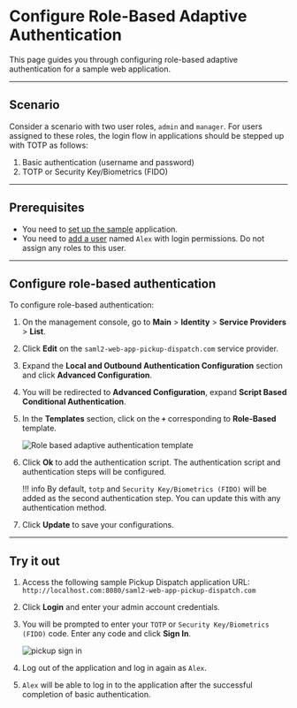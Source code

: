 # Configure Role-Based Adaptive Authentication

This page guides you through configuring role-based adaptive authentication for a sample web application.

----

## Scenario

Consider a scenario with two user roles, `admin` and `manager`. For users assigned to these roles, the login flow in applications should be stepped up with TOTP as follows:  

1. Basic authentication (username and password)
2. TOTP or Security Key/Biometrics (FIDO)

----

## Prerequisites

- You need to [set up the sample]({{base_path}}/guides/adaptive-auth/adaptive-auth-overview/#set-up-the-sample) application.
- You need to [add a user]({{base_path}}/guides/identity-lifecycles/admin-creation-workflow/) named `Alex` with login permissions. Do not assign any roles to this user.

----

## Configure role-based authentication

To configure role-based authentication:

1. On the management console, go to **Main** > **Identity** > **Service Providers** > **List**.

2. Click **Edit** on the `saml2-web-app-pickup-dispatch.com` service provider.

3. Expand the **Local and Outbound Authentication Configuration** section and click **Advanced Configuration**.

4. You will be redirected to **Advanced Configuration**, expand **Script Based Conditional Authentication**.

5. In the **Templates** section, click on the **`+`** corresponding to **Role-Based** template.  

    ![Role based adaptive authentication template]({{base_path}}/assets/img/samples/role-based-template.png)

6. Click **Ok** to add the authentication script. The authentication script and authentication steps will be configured.

    !!! info
        By default, `totp` and `Security Key/Biometrics (FIDO)` will be added as the second authentication step. You can update this with any authentication method.

7. Click **Update** to save your configurations.

----

## Try it out

1. Access the following sample Pickup Dispatch application URL: `http://localhost.com:8080/saml2-web-app-pickup-dispatch.com`

2. Click **Login** and enter your admin account credentials.

3. You will be prompted to enter your `TOTP` or `Security Key/Biometrics (FIDO)` code. Enter any code and click **Sign In**.

    ![pickup sign in]({{base_path}}/assets/img/samples/pickup-step-two.png)

4. Log out of the application and log in again as `Alex`.

5. `Alex` will be able to log in to the application after the successful completion of basic authentication.
